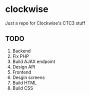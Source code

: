 # clockwise
Just a repo for Clockwise's CTC3 stuff

## TODO

1. Backend
  1. Fix PHP
  2. Build AJAX endpoint
  3. Design API
2. Frontend
  1. Desgin screens
  2. Build HTML
  3. Build CSS	
